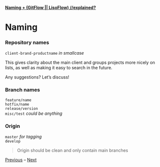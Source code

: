 [**Naming + (GitFlow || LisoFlow) //explained?**](./readme.md)

# Naming
  
### Repository names  

`client-brand-productname` _in smallcase_

This gives clarity about the main client and groups projects more nicely on lists, as well as making it easy to search in the future.  

Any suggestions? Let’s discuss!  

### Branch names  

`feature/name`  
`hotfix/name`  
`release/version`  
`misc/test`  _could be anything_

### Origin

`master` _for tagging_  
`develop`  

> Origin should be clean and only contain main branches

[Previous](./intro.md) – [Next](./branching.md)